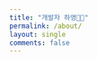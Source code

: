 ```yaml
---
title: "개발자 하영👋🏻"
permalink: /about/
layout: single
comments: false
---
```


<!-- <div>
    <img src="/assets/images/avthm.jpg" alt="about_meee" width="70%" min-width="700px" itemprop="image">
</div> -->

<div class="pdf-container" data-file="https://raw.githubusercontent.com/songha0/songha0.github.io/dbb6d280d6e439993b045d5dfc0e78cb18f99d55/assets/pdf/%EC%86%A1%ED%95%98%EC%98%81_%EC%9E%85%EC%82%AC%EC%A7%80%EC%9B%90%EC%84%9C.pdf" data-bcmap-dir="//viewscreen.githubusercontent.com/static/pdf" data-pdf-worker-js-path="/static/assets/pdf.worker-524b2bd61dab9d5ac768.js">
    <canvas class="pdf-page" data-page="0" height="2830" width="2000"></canvas>
    <canvas class="pdf-page" data-page="1" height="2830" width="2000"></canvas>
    <canvas class="pdf-page" data-page="2" height="2830" width="2000"></canvas>
    <canvas class="pdf-page" data-page="3" height="2830" width="2000"></canvas>
    <canvas class="pdf-page" data-page="4" height="2830" width="2000"></canvas>
</div>


<div style="border-left: 2px solid rgba(199, 198, 198, 0.7); margin: 0.5em 0 0 0.5em; padding-left: 1.5em; font-weight: 500;">
    <ul class="author__urls social-icons">
        <!-- <li itemprop="homeLocation" itemscope itemtype="https://schema.org/Place">
          <i class="fas fa-fw fa-map-marker-alt" aria-hidden="true"></i> <span itemprop="name">  Seoul, Korea</span>
        </li>
        <li>
          <a href="https://github.com/songha0" itemprop="sameAs" rel="nofollow noopener noreferrer">
            <i class="fab fa-fw fa-github" aria-hidden="true"></i><span class="label">  https://github.com/songha0</span>
          </a>
        </li>
        <li>
          <a href="mailto:suj6757@gmail.com">
            <meta itemprop="email" content="suj6757@gmail.com" />
            <i class="fas fa-fw fa-envelope-square" aria-hidden="true"></i><span class="label">  suj6757@naver.com</span>
          </a>
        </li>
        <li>
          <a href="tel:010-7752-5233">
            <meta itemprop="tel" content="010-7752-5233" />
            <i class="fas fa-fw fa-envelope-square" aria-hidden="true"></i><span class="label">  010-7752-5233</span>
          </a>
        </li> -->
    </ul>
  </div>
